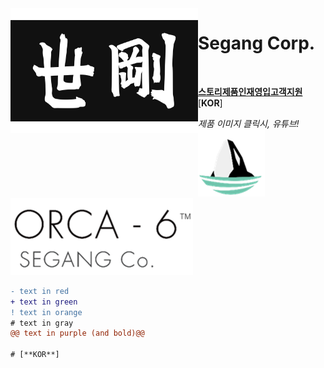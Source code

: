 <img align="left" width="300" height="200" src="segang_logo.jpg">

# Segang Corp.
<br>

[**스토리**](history.md)[**제품**](history.md)[**인재영입**](history.md)[**고객지원**](history.md) [**KOR**]

*제품 이미지 클릭시, 유튜브!*<br>
[![alt-text-1](orca_img.png "title-1") ![alt-text-2](orca_text.png "title-2")](https://www.youtube.com/watch?v=vtYmCCLIi8A)

```diff
- text in red
+ text in green
! text in orange
# text in gray
@@ text in purple (and bold)@@

# [**KOR**]
```
